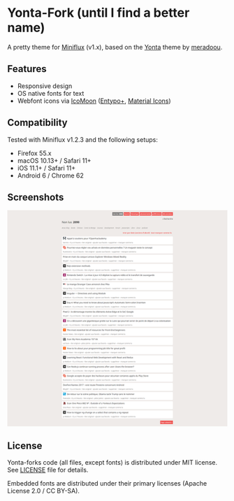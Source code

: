 # Yonta-Fork (until I find a better name)

A pretty theme for [Miniflux](https://miniflux.net/) (v1.x), based on the [Yonta](https://github.com/meradoou/yonta) theme by [meradoou](https://github.com/meradoou).

## Features
- Responsive design
- OS native fonts for text
- Webfont icons via [IcoMoon](https://icomoon.io/) ([Entypo+](http://www.entypo.com/), [Material Icons](https://material.io/icons/))

## Compatibility
Tested with Miniflux v1.2.3 and the following setups:

- Firefox 55.x
- macOS 10.13+ / Safari 11+
- iOS 11.1+ / Safari 11+
- Android 6 / Chrome 62

## Screenshots
![Overview; Screenshot by meradoou](screenshot.png)

## License

Yonta-forks code (all files, except fonts) is distributed under MIT license. See
[LICENSE](https://github.com/JanJastrow/yonta-fork/blob/master/LICENSE) file for details.

Embedded fonts are distributed under their primary licenses (Apache License 2.0 / CC BY-SA).